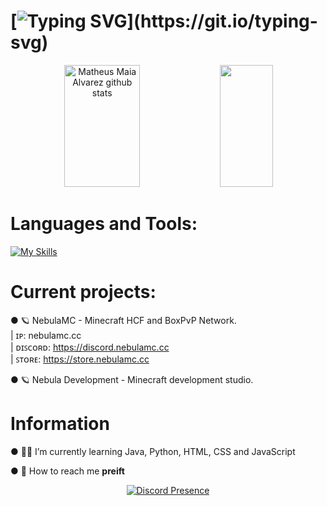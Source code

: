 # [![Typing SVG](https://readme-typing-svg.herokuapp.com/?color=ffffff&size=35&center=true&vCenter=true&width=1000&lines=Hello,+my+name+is+preift.;)](https://git.io/typing-svg)

<div align="center">  
  <img width="49%" height="195px" src="https://github-readme-stats.vercel.app/api?username=preift&show_icons=true&count_private=true&hide_border=true&title_color=7FFFD4&icon_color=7FFFD4&text_color=c9d1d9&bg_color=0d1117" alt="Matheus Maia Alvarez github stats" /> 
  <img width="41%" height="195px" src="https://github-readme-stats.vercel.app/api/top-langs/?username=Nowacho&layout=compact&hide_border=true&title_color=7FFFD4&text_color=7FFFD4&bg_color=0d1117" />
</div>

# Languages and Tools:
[![My Skills](https://skillicons.dev/icons?i=java,html,python,mongodb,redis,maven,idea)](https://skillicons.dev)

# Current projects:
<p>
● 🪐 NebulaMC - Minecraft HCF and BoxPvP Network. <br>
| ɪᴘ: nebulamc.cc <br>
| ᴅɪꜱᴄᴏʀᴅ: <a href="https://discord.nebulamc.cc"> https://discord.nebulamc.cc</a> <br>
| ꜱᴛᴏʀᴇ: <a href="https://store.nebulamc.cc"> https://store.nebulamc.cc</a>
</p>

<p>
● 🪐 Nebula Development - Minecraft development studio. <br>
</p>

# Information

● 👷‍♂️ I’m currently learning Java, Python, HTML, CSS and JavaScript

● 🧭 How to reach me **preift**

<p align="center">
  <a href="https://discord.com/users/809538465272299550" target="_blank" rel="nofollow">
        <img src="https://lanyard.cnrad.dev/api/382345938779242499?&animated=true&borderRadius=30px&idleMessage=Nothing..." alt="Discord Presence" align="center">
    </a>
</p>
